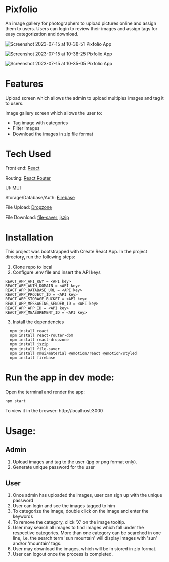 
# Pixfolio

An image gallery for photographers to upload pictures online and assign them to users. Users can login to review their images and assign tags for easy categorization and download.

![Screenshot 2023-07-15 at 10-36-51 Pixfolio App](https://github.com/dexterch91/project2-bootcamp/assets/38061057/6ed84631-2c91-4307-8f79-ec7cde6eccc3)

![Screenshot 2023-07-15 at 10-38-25 Pixfolio App](https://github.com/dexterch91/project2-bootcamp/assets/38061057/03d3ac42-ca78-4968-9cd1-01d1d396a7c0)

![Screenshot 2023-07-15 at 10-35-05 Pixfolio App](https://github.com/dexterch91/project2-bootcamp/assets/38061057/4ce71dcc-073d-4066-a029-ef7a802982cd)

# Features

Upload screen which allows the admin to upload multiples images and tag it to users.

Image gallery screen which allows the user to:
* Tag image with categories
* Filter images
* Download the images in zip file format

# Tech Used
Front end: [React](https://react.dev)

Routing: [React Router](https://reactrouter.com/en/main)

UI: [MUI](https://mui.com)

Storage/Database/Auth: [Firebase](https://firebase.google.com/docs)

File Upload: [Dropzone](https://www.dropzone.dev)

File Download: [file-saver](https://www.npmjs.com/package/file-saver), [jszip](https://stuk.github.io/jszip)

# Installation
This project was bootstrapped with Create React App. In the project directory, run the following steps:

1. Clone repo to local
2. Configure .env file and insert the API keys
```
REACT_APP_API_KEY = <API key>
REACT_APP_AUTH_DOMAIN = <API key>
REACT_APP_DATABASE_URL = <API key>
REACT_APP_PROJECT_ID = <API key>
REACT_APP_STORAGE_BUCKET = <API key>
REACT_APP_MESSAGING_SENDER_ID = <API key>
REACT_APP_APP_ID = <API key>
REACT_APP_MEASUREMENT_ID = <API key>
```

3. Install the dependencies



```
  npm install react
  npm install react-router-dom
  npm install react-dropzone
  npm install jszip
  npm install file-saver
  npm install @mui/material @emotion/react @emotion/styled
  npm install firebase

```
# Run the app in dev mode:
Open the terminal and render the app: 
```bash
npm start
```

To view it in the browser: http://localhost:3000

# Usage:
## Admin
1. Upload images and tag to the user (jpg or png format only).
2. Generate unique password for the user

## User
1. Once admin has uploaded the images, user can sign up with the unique password
2. User can login and see the images tagged to him
3. To categorize the image, double click on the image and enter the keywords
4. To remove the category, click 'X' on the image tooltip.
5. User may search all images to find images which fall under the respective categories. More than one category can be searched in one line, i.e. the search term 'sun mountain' will display images with 'sun' and/or 'mountain' tags.
6. User may download the images, which will be in stored in zip format.
7. User can logout once the process is completed.
